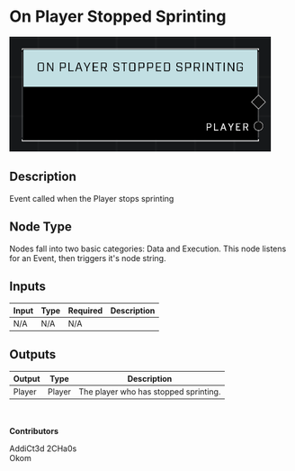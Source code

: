 # On Player Stopped Sprinting
![](../../../.gitbook/assets/on-player-stopped-sprinting.png)
## Description
Event called when the Player stops sprinting

## Node Type
Nodes fall into two basic categories: Data and Execution. This node listens for an Event, then triggers it's node string.

## Inputs
| Input | Type | Required | Description |
|------------------|------------------|----------|--------------------------------------------------------------|
| N/A | N/A | N/A | |

## Outputs
| Output | Type | Description |
|------------------|------------------|--------------------------------------------------------------|
| Player | Player | The player who has stopped sprinting. |

\
\
**Contributors**

AddiCt3d 2CHa0s \
Okom